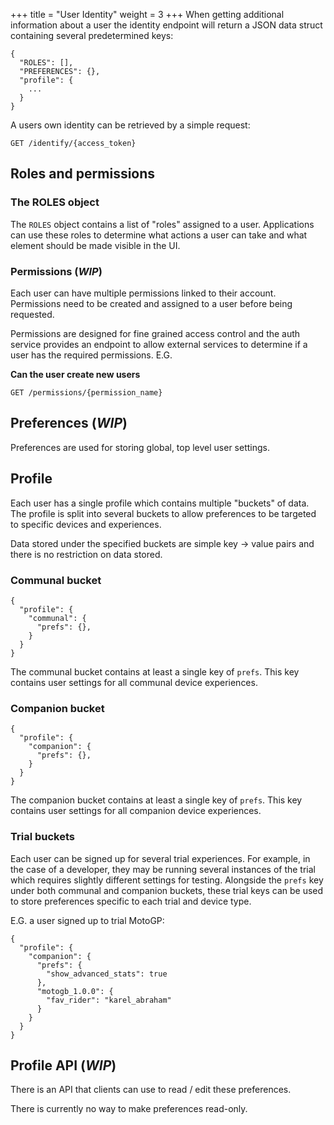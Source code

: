 +++
title = "User Identity"
weight = 3
+++
When getting additional information about a user the identity endpoint will return
a JSON data struct containing several predetermined keys:

```
{
  "ROLES": [],
  "PREFERENCES": {},
  "profile": {
    ...
  }
}
```

A users own identity can be retrieved by a simple request:

```
GET /identify/{access_token}
```

## Roles and permissions

### The ROLES object

The ```ROLES``` object contains a list of "roles" assigned to a user. Applications
can use these roles to determine what actions a user can take and what element should be made visible in the UI.

### Permissions (*WIP*)

Each user can have multiple permissions linked to their account. Permissions need to be created and assigned to a user before being requested.

Permissions are designed for fine grained access control and the auth service provides an endpoint to allow external services to determine if a user has the required permissions. E.G.

**Can the user create new users**
```
GET /permissions/{permission_name}
```

## Preferences (*WIP*)

Preferences are used for storing global, top level user settings.

## Profile

Each user has a single profile which contains multiple "buckets" of data. The profile is split into several buckets to allow preferences to be targeted to specific devices and experiences.

Data stored under the specified buckets are simple key -> value pairs and there is no restriction on data stored.

### Communal bucket

```
{
  "profile": {
    "communal": {
      "prefs": {},
    }
  }
}
```

The communal bucket contains at least a single key of ```prefs```. This key contains user settings for all communal device experiences.

### Companion bucket

```
{
  "profile": {
    "companion": {
      "prefs": {},
    }
  }
}
```

The companion bucket contains at least a single key of ```prefs```. This key contains user settings for all companion device experiences.

### Trial buckets

Each user can be signed up for several trial experiences. For example, in the case of a developer, they may be running several instances of the trial which requires slightly different settings for testing. Alongside the ```prefs``` key under both communal and companion buckets, these trial keys can be used to store preferences specific to each trial and device type.

E.G. a user signed up to trial MotoGP:

```
{
  "profile": {
    "companion": {
      "prefs": {
        "show_advanced_stats": true
      },
      "motogb_1.0.0": {
        "fav_rider": "karel_abraham"
      }
    }
  }
}
```

## Profile API (*WIP*)

There is an API that clients can use to read / edit these preferences.

There is currently no way to make preferences read-only.
